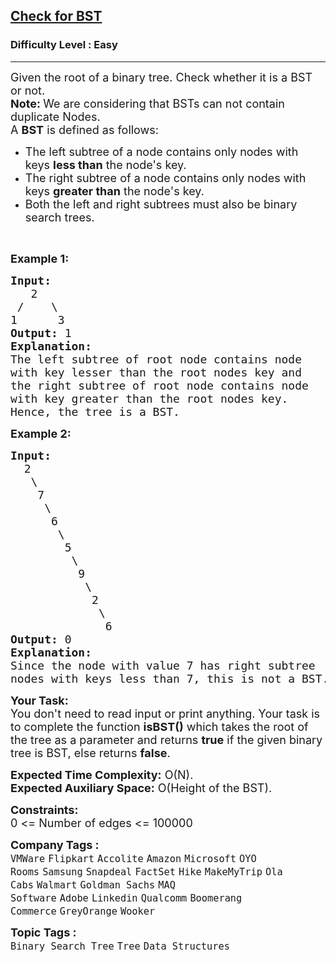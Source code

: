 <h2><a href="https://www.geeksforgeeks.org/problems/check-for-bst/1?page=1&sortBy=submissions">Check for BST</a></h2><h3>Difficulty Level : Easy</h3><hr><div class="problems_problem_content__Xm_eO"><p><span style="font-size: 18px;">Given the root of a&nbsp;binary tree. Check whether it is a BST or not.<br><strong>Note: </strong>We are considering that BSTs can not contain duplicate Nodes.</span><br><span style="font-size: 18px;">A&nbsp;<strong>BST</strong>&nbsp;is defined as follows:</span></p>
<ul>
<li>
<div><span style="font-size: 18px;">The left subtree of a node contains only nodes with keys <strong>less than</strong> the node's key.</span></div>
</li>
<li>
<div><span style="font-size: 18px;">The right subtree of a node contains only nodes with keys <strong>greater than</strong> the node's key.</span></div>
</li>
<li>
<div><span style="font-size: 18px;">Both the left and right subtrees must also be binary search trees.</span></div>
</li>
</ul>
<p>&nbsp;</p>
<p><span style="font-size: 18px;"><strong>Example 1:</strong></span></p>
<pre><span style="font-size: 18px;"><strong>Input:
</strong>&nbsp; &nbsp;2
 /&nbsp; &nbsp; \
1&nbsp; &nbsp; &nbsp; 3
<strong>Output: </strong>1 
<strong>Explanation: </strong></span>
<span style="font-size: 18px;">The left subtree of root node contains node
with key lesser than the root nodes key and 
the right subtree of root node contains node 
with key greater than the root nodes key.
Hence, the tree is a BST.</span>
</pre>
<p><span style="font-size: 18px;"><strong>Example 2:</strong></span></p>
<pre><span style="font-size: 18px;"><strong>Input:
</strong>  2
&nbsp;  \
&nbsp;   7
&nbsp;    \
&nbsp;     6
&nbsp;      \
&nbsp;       5
&nbsp;        \
&nbsp;         9
&nbsp;          \
&nbsp;           2
&nbsp;            \
&nbsp;             6
<strong>Output: </strong>0 
<strong>Explanation: </strong>
Since the node with value 7 has right subtree 
nodes with keys less than 7, this is not a BST.
</span></pre>
<p><span style="font-size: 18px;"><strong>Your Task:</strong><br>You don't need to read input or print anything. Your task is to complete the function&nbsp;</span><span style="font-size: 18px;"><strong>isBST()</strong> which takes the root of the tree as a parameter and returns <strong>true</strong>&nbsp;if the given binary tree is BST, else returns <strong>false</strong>.&nbsp;</span></p>
<p><span style="font-size: 18px;"><strong>Expected Time Complexity:</strong>&nbsp;O(N).<br><strong>Expected Auxiliary Space:</strong>&nbsp;O(Height of the BST).</span></p>
<p><span style="font-size: 18px;"><strong>Constraints:</strong><br>0 &lt;= Number of edges &lt;= 100000</span></p></div><p><span style=font-size:18px><strong>Company Tags : </strong><br><code>VMWare</code>&nbsp;<code>Flipkart</code>&nbsp;<code>Accolite</code>&nbsp;<code>Amazon</code>&nbsp;<code>Microsoft</code>&nbsp;<code>OYO Rooms</code>&nbsp;<code>Samsung</code>&nbsp;<code>Snapdeal</code>&nbsp;<code>FactSet</code>&nbsp;<code>Hike</code>&nbsp;<code>MakeMyTrip</code>&nbsp;<code>Ola Cabs</code>&nbsp;<code>Walmart</code>&nbsp;<code>Goldman Sachs</code>&nbsp;<code>MAQ Software</code>&nbsp;<code>Adobe</code>&nbsp;<code>Linkedin</code>&nbsp;<code>Qualcomm</code>&nbsp;<code>Boomerang Commerce</code>&nbsp;<code>GreyOrange</code>&nbsp;<code>Wooker</code>&nbsp;<br><p><span style=font-size:18px><strong>Topic Tags : </strong><br><code>Binary Search Tree</code>&nbsp;<code>Tree</code>&nbsp;<code>Data Structures</code>&nbsp;